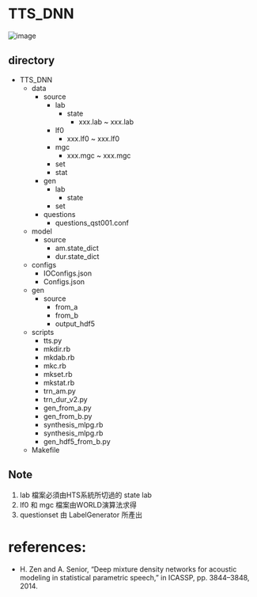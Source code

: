 # TTS_DNN

![image](https://user-images.githubusercontent.com/37763987/130567151-4e43dc5c-d4f0-420d-9dfc-bac4073f0d67.png)

## directory 

- TTS_DNN
    - data
        - source 
            - lab
                - state
                    - xxx.lab ~ xxx.lab   
            - lf0
                - xxx.lf0 ~ xxx.lf0
            - mgc
                - xxx.mgc ~ xxx.mgc
            - set
            - stat
        - gen
            - lab
                - state
            - set
        - questions
            - questions_qst001.conf
    - model 
        - source 
            - am.state_dict
            - dur.state_dict
    - configs 
        - IOConfigs.json
        - Configs.json
    - gen 
        - source 
            - from_a
            - from_b
            - output_hdf5
    - scripts
        - tts.py
        - mkdir.rb
        - mkdab.rb
        - mkc.rb
        - mkset.rb
        - mkstat.rb
        - trn_am.py
        - trn_dur_v2.py
        - gen_from_a.py
        - gen_from_b.py
        - synthesis_mlpg.rb
        - synthesis_mlpg.rb
        - gen_hdf5_from_b.py
    - Makefile

## Note
1. lab 檔案必須由HTS系統所切過的 state lab
2. lf0 和 mgc 檔案由WORLD演算法求得
3. questionset 由 LabelGenerator 所產出


# references: 
- H. Zen and A. Senior, “Deep mixture density networks for acoustic modeling in statistical parametric speech,” in ICASSP, pp. 3844–3848, 2014. 


